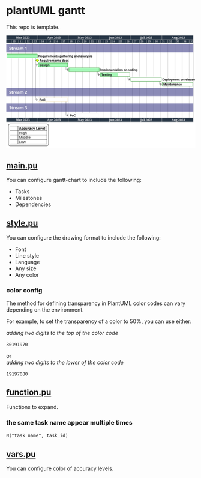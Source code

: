 # plantUML gantt

This repo is template.  

![sample](./images/gantt.svg)

## [main.pu](./components/main.pu)

You can configure gantt-chart to include the following:

* Tasks
* Milestones
* Dependencies

## [style.pu](./components/style.pu)

You can configure the drawing format to include the following:

* Font
* Line style
* Language
* Any size
* Any color

### color config

The method for defining transparency in PlantUML color codes can vary depending on the environment.

For example, to set the transparency of a color to 50%, you can use either:

*adding two digits to the top of the color code*

```less
80191970
```

or  
*adding two digits to the lower of the color code*

```less
19197080
```


## [function.pu](./components/function.pu)

Functions to expand.
### the same task name appear multiple times

```less
N("task name", task_id)
```

## [vars.pu](./components/vars.pu)

You can configure color of accuracy levels. 
